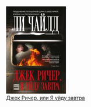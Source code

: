 ![](Джек%20Ричер,%20или%20Я%20уйду%20завтра.jpg)  
[Джек Ричер, или Я уйду завтра](Джек%20Ричер,%20или%20Я%20уйду%20завтра.txt)

